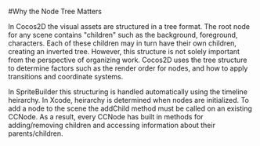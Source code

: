 #Why the Node Tree Matters

In Cocos2D the visual assets are structured in a tree format.  The root node for any scene contains "children" such as the background, foreground, characters.  Each of these children may in turn have their own children, creating an inverted tree.  However, this structure is not solely important from the perspective of organizing work.  Cocos2D uses the tree structure to determine factors such as the render order for nodes, and how to apply transitions and coordinate systems.

In SpriteBuilder this structuring is handled automatically using the timeline heirarchy.  In Xcode, heirarchy is determined when nodes are initialized.  To add a node to the scene the addChild method must be called on an existing CCNode.  As a result, every CCNode has built in methods for adding/removing children and accessing information about their parents/children.